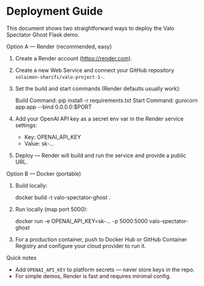 # Deployment Guide

This document shows two straightforward ways to deploy the Valo Spectator Ghost Flask demo.

Option A — Render (recommended, easy)

1. Create a Render account (https://render.com).
2. Create a new Web Service and connect your GitHub repository `solaimon-sharifi/valo-project-1-`.
3. Set the build and start commands (Render defaults usually work):

   Build Command: pip install -r requirements.txt
   Start Command: gunicorn app:app --bind 0.0.0.0:$PORT

4. Add your OpenAI API key as a secret env var in the Render service settings:
   - Key: OPENAI_API_KEY
   - Value: sk-...

5. Deploy — Render will build and run the service and provide a public URL.

Option B — Docker (portable)

1. Build locally:

   docker build -t valo-spectator-ghost .

2. Run locally (map port 5000):

   docker run -e OPENAI_API_KEY=sk-... -p 5000:5000 valo-spectator-ghost

3. For a production container, push to Docker Hub or GitHub Container Registry and configure your cloud provider to run it.

Quick notes
- Add `OPENAI_API_KEY` to platform secrets — never store keys in the repo.
- For simple demos, Render is fast and requires minimal config.

